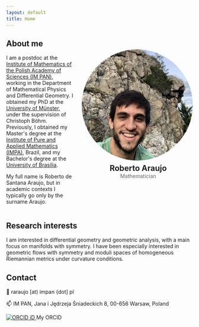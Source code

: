 ```yaml
---
layout: default
title: Home
---
```

<div style="margin-top: 2em;"></div>

## About me

<!-- <div style="display: flex; align-items: flex-start; gap: 1.5em;"> -->
<div style="display: flex; align-items: flex-start; gap: 1.5em; margin-top:;">


<div style="flex: 1;">
I am a postdoc at the <a href="https://www.impan.pl/en/" target="_blank" rel="noopener noreferrer">Institute of Mathematics of the Polish Academy of Sciences (IM PAN)</a>, working in the Department of Mathematical Physics and Differential Geometry. I obtained my PhD at the <a href="https://www.uni-muenster.de/MathematicsMuenster/aboutus/index.shtml" target="_blank" rel="noopener noreferrer">University of Münster</a>, under the supervision of Christoph Böhm. Previously, I obtained my Master's degree at the <a href="https://impa.br/" target="_blank" rel="noopener noreferrer">Institute of Pure and Applied Mathematics (IMPA)</a>, Brazil, and my Bachelor's degree at the <a href="https://mat.unb.br/index.php" target="_blank" rel="noopener noreferrer">University of Brasília</a>.     
<p>My full name is Roberto de Santana Araujo, but in academic contexts I typically go only by the surname Araujo.</p>
</div>

<div style="text-align: center; margin-top: -1em;">
  <img src="/assets/img/Araujo_Profile_photo.jpg" alt="Photo of Roberto Araujo"
       style="width: 300px; height: 300px; border-radius: 50%; object-fit: cover; object-position: center 80%; display: block; margin: 0 auto 0.5rem auto;">
  <div style="margin-left: 5px;">
    <div style="font-weight: bold; font-size: 1.5em; color: #222;">Roberto Araujo</div>
    <div style="font-size: 1em; color: #666;">Mathematician</div>
  </div>
</div>


</div>


## Research interests
I am interested in differential geometry and geometric analysis, with a main focus on manifolds with symmetry. I have been especially interested in geometric flows with symmetry and moduli spaces of homogeneous Riemannian metrics under curvature conditions. 



## Contact 
📧 raraujo [at) impan {dot] pl

📫  IM PAN,  Jana i Jędrzeja Śniadeckich 8, 00-656 Warsaw, Poland

<a href="https://orcid.org/0009-0006-9283-8338" target="_blank">
  <img src="https://orcid.org/sites/default/files/images/orcid_16x16.png" alt="ORCID iD" />
</a> My ORCID

